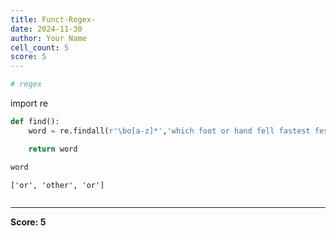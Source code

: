 ```yaml
---
title: Funct-Regex-
date: 2024-11-30
author: Your Name
cell_count: 5
score: 5
---
```


```python
# regex
```
import re

```python
def find():
    word = re.findall(r'\bo[a-z]*','which foot or hand fell fastest fester other work was the or')

    return word
```


```python
word
```




    ['or', 'other', 'or']




```python

```


---
**Score: 5**
